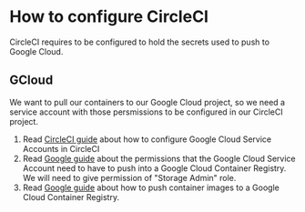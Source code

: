 # How to configure CircleCI

CircleCI requires to be configured to hold the secrets used to push to Google Cloud.

## GCloud

We want to pull our containers to our Google Cloud project, so we need a service account with those persmissions
to be configured in our CircleCI project.

1. Read [CircleCI guide](https://circleci.com/docs/2.0/google-auth/) about how to configure Google Cloud Service
Accounts in CircleCI
2. Read [Google guide](https://cloud.google.com/container-registry/docs/access-control) about the permissions that
the Google Cloud Service Account need to have to push into a Google Cloud Container Registry. We will need to give
permission of "Storage Admin" role.
3. Read [Google guide](https://cloud.google.com/container-registry/docs/pushing-and-pulling) about how to push
container images to a Google Cloud Container Registry.
